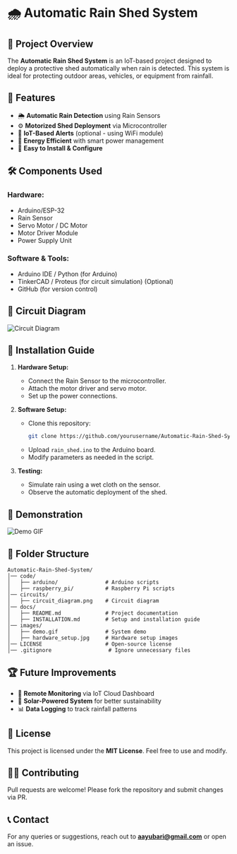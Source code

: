 # 🌧️ Automatic Rain Shed System

## 📌 Project Overview
The **Automatic Rain Shed System** is an IoT-based project designed to deploy a protective shed automatically when rain is detected. This system is ideal for protecting outdoor areas, vehicles, or equipment from rainfall.

## 🚀 Features
- 🌦 **Automatic Rain Detection** using Rain Sensors
- ⚙️ **Motorized Shed Deployment** via Microcontroller
- 📶 **IoT-Based Alerts** (optional - using WiFi module)
- 🔋 **Energy Efficient** with smart power management
- 🔧 **Easy to Install & Configure**

## 🛠️ Components Used
### **Hardware:**
- Arduino/ESP-32
- Rain Sensor 
- Servo Motor / DC Motor
- Motor Driver Module 
- Power Supply Unit

### **Software & Tools:**
- Arduino IDE / Python (for Arduino)
- TinkerCAD / Proteus (for circuit simulation) (Optional)
- GitHub (for version control)

## 📜 Circuit Diagram
![Circuit Diagram](images/circuit_diagram.png)

## 🔧 Installation Guide
1. **Hardware Setup:**
   - Connect the Rain Sensor to the microcontroller.
   - Attach the motor driver and servo motor.
   - Set up the power connections.

2. **Software Setup:**
   - Clone this repository:
     ```sh
     git clone https://github.com/yourusername/Automatic-Rain-Shed-System.git
     ```
   - Upload `rain_shed.ino` to the Arduino board.
   - Modify parameters as needed in the script.

3. **Testing:**
   - Simulate rain using a wet cloth on the sensor.
   - Observe the automatic deployment of the shed.

## 📸 Demonstration
![Demo GIF](images/demo.gif)

## 📂 Folder Structure
```
Automatic-Rain-Shed-System/
│── code/
│   ├── arduino/               # Arduino scripts
│   ├── raspberry_pi/          # Raspberry Pi scripts
│── circuits/
│   ├── circuit_diagram.png    # Circuit diagram
│── docs/
│   ├── README.md              # Project documentation
│   ├── INSTALLATION.md        # Setup and installation guide
│── images/
│   ├── demo.gif               # System demo
│   ├── hardware_setup.jpg     # Hardware setup images
│── LICENSE                    # Open-source license
│── .gitignore                  # Ignore unnecessary files
```

## 🏆 Future Improvements
- 📡 **Remote Monitoring** via IoT Cloud Dashboard
- 🔋 **Solar-Powered System** for better sustainability
- 📊 **Data Logging** to track rainfall patterns

## 📜 License
This project is licensed under the **MIT License**. Feel free to use and modify.

## 👨‍💻 Contributing
Pull requests are welcome! Please fork the repository and submit changes via PR.

## 📞 Contact
For any queries or suggestions, reach out to **aayubari@gmail.com** or open an issue.
